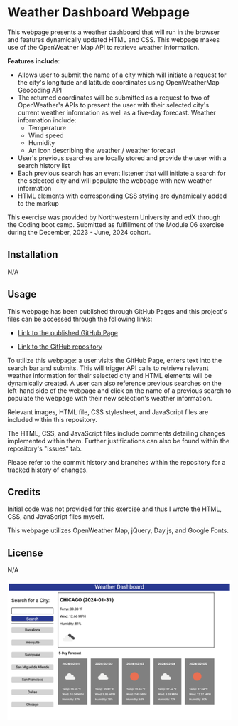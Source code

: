 # Weather Dashboard Webpage

This webpage presents a weather dashboard that will run in the browser and features dynamically updated HTML and CSS. This webpage  makes use of the OpenWeather Map API to retrieve weather information.

**Features include**:

- Allows user to submit the name of a city which will initiate a request for the city's longitude and latitude coordinates using OpenWeatherMap Geocoding API
- The returned coordinates will be submitted as a request to two of OpenWeather's APIs to present the user with their selected city's current weather information as well as a five-day forecast. Weather information include:
    - Temperature
    - Wind speed
    - Humidity
    - An icon describing the weather / weather forecast
- User's previous searches are locally stored and provide the user with a search history list
- Each previous search has an event listener that will initiate a search for the selected city and will populate the webpage with new weather information
- HTML elements with corresponding CSS styling are dynamically added to the markup 

This exercise was provided by Northwestern University and edX through the Coding boot camp. Submitted as fulfillment of the Module 06 exercise during the December, 2023 - June, 2024 cohort.

## Installation

N/A

## Usage

This webpage has been published through GitHub Pages and this project's files can be accessed through the following links:

- [Link to the published GitHub Page](https://anthonyero.github.io/weather-dashboard/)

- [Link to the GitHub repository](https://github.com/anthonyero/weather-dashboard)

To utilize this webpage: a user visits the GitHub Page, enters text into the search bar and submits. This will trigger API calls to retrieve relevant weather information for their selected city and HTML elements will be dynamically created. A user can also reference previous searches on the left-hand side of the webpage and click on the name of a previous search to populate the webpage with their new selection's weather information. 

Relevant images, HTML file, CSS stylesheet, and JavaScript files are included within this repository. 

The HTML, CSS, and JavaScript files include comments detailing changes implemented within them. Further justifications can also be found within the repository's "Issues" tab.

Please refer to the commit history and branches within the repository for a tracked history of changes.

## Credits

Initial code was not provided for this exercise and thus I wrote the HTML, CSS, and JavaScript files myself.

This webpage utilizes OpenWeather Map, jQuery, Day.js, and Google Fonts. 

## License

N/A

![Screenshot of live weather dashboard webpage 1-31-24](/assets/images/live-weather-dashboard-webpage.png)